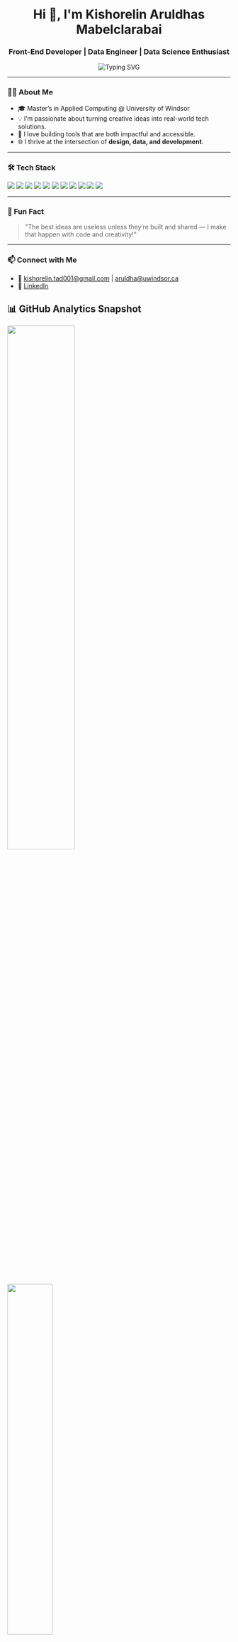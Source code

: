 <h1 align="center">Hi 👋, I'm Kishorelin Aruldhas Mabelclarabai</h1>
<h3 align="center">Front-End Developer | Data Engineer | Data Science Enthusiast</h3>

<p align="center">
  <img src="https://readme-typing-svg.demolab.com/?lines=Ideas%20Into%20Impactful%20Solutions!;Code.%20Analyze.%20Visualize.%20Repeat.&font=Fira%20Code&center=true&width=435&pause=1000&color=0FF8FC&vCenter=true&size=22" alt="Typing SVG" />
</p>

---

### 👨‍💻 About Me

- 🎓 Master’s in Applied Computing @ University of Windsor  
- 💡 I’m passionate about turning creative ideas into real-world tech solutions.  
- 🚀 I love building tools that are both impactful and accessible.  
- 🌐 I thrive at the intersection of **design, data, and development**.  

---

### 🛠️ Tech Stack

<p align="left">
  <img src="https://img.shields.io/badge/React-20232A?style=for-the-badge&logo=react&logoColor=61DAFB" />
  <img src="https://img.shields.io/badge/Python-3776AB?style=for-the-badge&logo=python&logoColor=white" />
  <img src="https://img.shields.io/badge/SQL-025E8C?style=for-the-badge&logo=sqlite&logoColor=white" />
  <img src="https://img.shields.io/badge/Power%20BI-F2C811?style=for-the-badge&logo=powerbi&logoColor=black" />
  <img src="https://img.shields.io/badge/Hadoop-66CCFF?style=for-the-badge&logo=apachehadoop&logoColor=black" />
  <img src="https://img.shields.io/badge/Linux-FCC624?style=for-the-badge&logo=linux&logoColor=black" />
  <img src="https://img.shields.io/badge/Bash-121011?style=for-the-badge&logo=gnubash&logoColor=white" />
  <img src="https://img.shields.io/badge/Docker-2496ED?style=for-the-badge&logo=docker&logoColor=white" />
  <img src="https://img.shields.io/badge/HTML5-E34F26?style=for-the-badge&logo=html5&logoColor=white" />
  <img src="https://img.shields.io/badge/CSS3-1572B6?style=for-the-badge&logo=css3&logoColor=white" />
  <img src="https://img.shields.io/badge/JavaScript-F7DF1E?style=for-the-badge&logo=javascript&logoColor=black" />
</p>

---

### 🌟 Fun Fact

> "The best ideas are useless unless they’re built and shared — I make that happen with code and creativity!"

---

### 📫 Connect with Me

- 📧 kishorelin.tad001@gmail.com | aruldha@uwindsor.ca  
- 💼 [LinkedIn](https://www.linkedin.com/in/kishorelinam/)

<h2>📊 GitHub Analytics Snapshot</h2>

<div>
<p>
  <img src="https://github-readme-stats.vercel.app/api?username=Kishorelin03&show_icons=true&theme=radical" width="55%" />
</p>

<p>
  <img src="https://github-readme-stats.vercel.app/api/top-langs/?username=Kishorelin03&layout=donut&theme=radical" width="45%" />
</p>
</div>


---

<!-- Replace with project cards once you're ready -->
<!-- ### 🚀 Projects -->
<!-- - 🛠 Project 1 - Description -->
<!-- - 📊 Project 2 - Description -->

---

<p align="center">
  <img src="https://capsule-render.vercel.app/api?type=waving&color=0ff8fc&height=120&section=footer"/>
</p>

